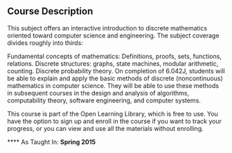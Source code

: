 
## Course Description
This subject offers an interactive introduction to discrete mathematics oriented toward computer science and engineering. The subject coverage divides roughly into thirds:

Fundamental concepts of mathematics: Definitions, proofs, sets, functions, relations.
Discrete structures: graphs, state machines, modular arithmetic, counting.
Discrete probability theory.
On completion of 6.042J, students will be able to explain and apply the basic methods of discrete (noncontinuous) mathematics in computer science. They will be able to use these methods in subsequent courses in the design and analysis of algorithms, computability theory, software engineering, and computer systems.

This course is part of the Open Learning Library, which is free to use. You have the option to sign up and enroll in the course if you want to track your progress, or you can view and use all the materials without enrolling.

**** As Taught In: **Spring 2015**
